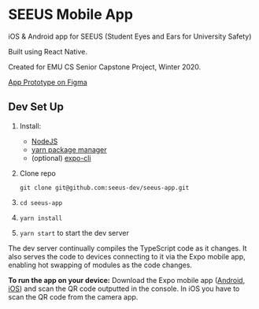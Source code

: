 # SEEUS Mobile App

iOS & Android app for SEEUS (Student Eyes and Ears for University Safety)

Built using React Native.

Created for EMU CS Senior Capstone Project, Winter 2020. 

[App Prototype on Figma](https://www.figma.com/proto/Ga4ApQ21rwnvLiL5mNWaiU/SEEUS-App?node-id=45%3A2&scaling=scale-down)

## Dev Set Up

1. Install:
   * [NodeJS](https://nodejs.org/) 
   * [yarn package manager](https://classic.yarnpkg.com/en/docs/install/)
   * (optional) [expo-cli](https://docs.expo.io/versions/latest/workflow/expo-cli/)
2. Clone repo

   `git clone git@github.com:seeus-dev/seeus-app.git`
3. `cd seeus-app`
4. `yarn install`
5. `yarn start` to start the dev server

The dev server continually compiles the TypeScript code as it changes. It also serves the code to devices connecting to it via the Expo mobile app, enabling hot swapping of modules as the code changes.

**To run the app on your device:** Download the Expo mobile app ([Android](https://play.google.com/store/apps/details?id=host.exp.exponent&hl=en_US), [iOS](https://apps.apple.com/us/app/expo-client/id982107779)) and scan the QR code outputted in the console. In iOS you have to scan the QR code from the camera app.
